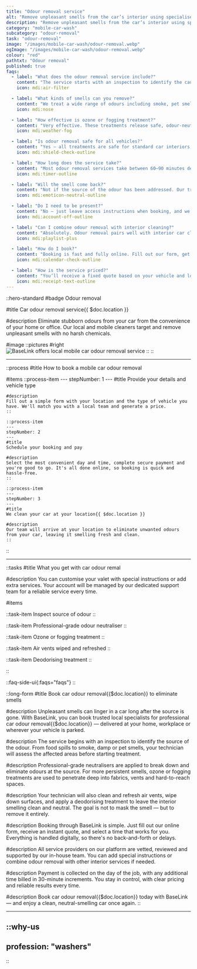```yaml
---
title: "Odour removal service"
alt: "Remove unpleasant smells from the car’s interior using specialised odour neutralisers or ozone treatment"
description: "Remove unpleasant smells from the car’s interior using specialised neutralisers"
category: "mobile-car-wash"
subcategory: "odour-removal"
task: "odour-removal"
image: "/images/mobile-car-wash/odour-removal.webp"
ogImage: "/images/mobile-car-wash/odour-removal.webp"
colour: "red"
pathtxt: "Odour removal"
published: true
faqs:
  - label: "What does the odour removal service include?"
    content: "The service starts with an inspection to identify the cause of the smell. We then apply a professional-grade odour neutraliser and use ozone or fogging treatments to reach deep into fabrics, vents, and other hard-to-reach areas. Air vents are wiped down, and a final deodorising treatment is applied to finish."
    icon: mdi:air-filter

  - label: "What kinds of smells can you remove?"
    content: "We treat a wide range of odours including smoke, pet smells, food spills, damp, mould, and more. The aim is to remove the smell at its source — not just mask it — using high-grade neutralisers and deep treatment methods."
    icon: mdi:nose

  - label: "How effective is ozone or fogging treatment?"
    content: "Very effective. These treatments release safe, odour-neutralising particles that penetrate deep into upholstery, air vents, and soft surfaces — eliminating even the most persistent smells. They're ideal for cars that have been smoked in or stored in damp conditions."
    icon: mdi:weather-fog

  - label: "Is odour removal safe for all vehicles?"
    content: "Yes — all treatments are safe for standard car interiors, including cloth and leather. If your vehicle has unique materials or custom upholstery, just let us know so we can tailor the process."
    icon: mdi:shield-check-outline

  - label: "How long does the service take?"
    content: "Most odour removal services take between 60–90 minutes depending on the severity of the issue. Heavier smells or added interior cleaning may extend the time — any extra is billed fairly in 30-minute increments."
    icon: mdi:timer-outline

  - label: "Will the smell come back?"
    content: "Not if the source of the odour has been addressed. Our treatments eliminate smells at a molecular level. For long-term results, we recommend combining this with a deep interior clean if the source is embedded in fabrics or hard-to-reach areas."
    icon: mdi:emoticon-neutral-outline

  - label: "Do I need to be present?"
    content: "No — just leave access instructions when booking, and we’ll handle the rest. You’ll receive a full update once the service is complete, including any recommendations for follow-up care."
    icon: mdi:account-off-outline

  - label: "Can I combine odour removal with interior cleaning?"
    content: "Absolutely. Odour removal pairs well with interior car cleaning or a mini valet for best results. You can select add-ons or bundle services during booking for a complete refresh."
    icon: mdi:playlist-plus

  - label: "How do I book?"
    content: "Booking is fast and fully online. Fill out our form, get an instant quote, and choose a time that suits you. You’ll be matched with a vetted professional and supported by our in-house team."
    icon: mdi:calendar-check-outline

  - label: "How is the service priced?"
    content: "You’ll receive a fixed quote based on your vehicle and location. Payment is taken on the day of service, and if extra time is needed, it’s billed fairly in 30-minute increments with no hidden fees."
    icon: mdi:receipt-text-outline
---
```


::hero-standard
#badge
Odour removal

#title
Car odour removal service{{ $doc.location }}

#description
Eliminate stubborn odours from your car from the convenience of your home or office. Our local and mobile cleaners target and remove unpleasant smells with no harsh chemicals.

#image
    ::pictures
    #right
    ![BaseLink offers local mobile car odour removal service](/images/mobile-car-wash/odour-removal.webp)
    ::
::

---

::process
#title
How to book a mobile car odour removal

#items
    ::process-item
    ---
    stepNumber: 1
    ---
    #title
    Provide your details and vehicle type

    #description
    Fill out a simple form with your location and the type of vehicle you have. We'll match you with a local team and generate a price.
    ::
    
    ::process-item
    ---
    stepNumber: 2
    ---
    #title
    Schedule your booking and pay

    #description
    Select the most convenient day and time, complete secure payment and you're good to go. It's all done online, so booking is quick and hassle-free.
    ::

    ::process-item
    ---
    stepNumber: 3
    ---
    #title
    We clean your car at your location{{ $doc.location }}

    #description
    Our team will arrive at your location to eliminate unwanted odours from your car, leaving it smelling fresh and clean.
    ::
::

---

::tasks
#title
What you get with car odour remal

#description
You can customise your valet with special instructions or add extra services. Your account will be managed by our dedicated support team for a reliable service every time.

#items

  ::task-item
  Inspect source of odour
  ::

  ::task-item
  Professional-grade odour neutraliser
  ::

  ::task-item
  Ozone or fogging treatment
  ::

  ::task-item
  Air vents wiped and refreshed
  ::

  ::task-item
  Deodorising treatment
  ::

::


::faq-side-ui{:faqs="faqs"}
::


::long-form
#title
Book car odour removal{{$doc.location}} to eliminate smells

#description
Unpleasant smells can linger in a car long after the source is gone. With BaseLink, you can book trusted local specialists for professional car odour removal{{$doc.location}} — delivered at your home, workplace or wherever your vehicle is parked.

#description
The service begins with an inspection to identify the source of the odour. From food spills to smoke, damp or pet smells, your technician will assess the affected areas before starting treatment.

#description
Professional-grade neutralisers are applied to break down and eliminate odours at the source. For more persistent smells, ozone or fogging treatments are used to penetrate deep into fabrics, vents and hard-to-reach spaces.

#description
Your technician will also clean and refresh air vents, wipe down surfaces, and apply a deodorising treatment to leave the interior smelling clean and neutral. The goal is not to mask the smell — but to remove it entirely.

#description
Booking through BaseLink is simple. Just fill out our online form, receive an instant quote, and select a time that works for you. Everything is handled digitally, so there's no back-and-forth or delays.

#description
All service providers on our platform are vetted, reviewed and supported by our in-house team. You can add special instructions or combine odour removal with other interior services if needed.

#description
Payment is collected on the day of the job, with any additional time billed in 30-minute increments. You stay in control, with clear pricing and reliable results every time.

#description
Book car odour removal{{$doc.location}} today with BaseLink — and enjoy a clean, neutral-smelling car once again.
::

---

::why-us
---
profession: "washers"
---
::